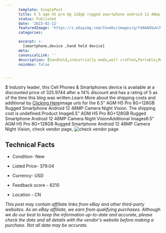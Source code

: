 ```yaml
---
      template: SinglePost
      title: 6 5 agm h5 pro 8g 128gb rugged smartphone android 12 48mp camera night vision
      status: Published
      date: '2023-02-12'
      featuredImage: 'https://i.ebayimg.com/thumbs/images/g/Y48AAOSwVJVjB69P/s-l225.jpg'
      categories: 

      excerpt: >-
        [smartphone,device ,hand held device]
      meta:
      canonicalLink: ''
      description: [handheld,industrially made,well crafted,Portable,Mobile,Compact,Convenient,Lightweight,Maneuverable,Man-portable,Miniature,Carriable,Hand-held,Light,Holdable,Transportable,Mobile device,Pocket-sized,On-the-go,Wireless,Cordless,Compact size,Convenient size, smartphone,device ,hand held device]
      noindex: false

        
---
```

$
    Industry leader, this Cell Phones & Smartphones device is available at a discounted price of 325.9744 after a 14% discount and has a rating of 5 as of the time this blog was written.Learn More about the shipping costs and additional by [Clicking Here](https://www.ebay.com/itm/325317906818?hash=item4bbe755182%3Ag%3AY48AAOSwVJVjB69P&mkevt=1&mkcid=1&mkrid=711-53200-19255-0&campid=%253CePNCampaignId%253E&customid=%253CreferenceId%253E&toolid=10049)image urls for the 6.5" AGM H5 Pro 8G+128GB Rugged Smartphone Android 12 48MP Camera Night Vision. The shipping cost is undefined.Product Image6.5" AGM H5 Pro 8G+128GB Rugged Smartphone Android 12 48MP Camera Night VisionAdditional Images6.5" AGM H5 Pro 8G+128GB Rugged Smartphone Android 12 48MP Camera Night Vision, check vendor page, ![check vendor page](https://origin-galleryplus.ebayimg.com/ws/web/325317906818_2_0_1/225x225.jpg,https://origin-galleryplus.ebayimg.com/ws/web/325317906818_3_0_1/225x225.jpg,https://origin-galleryplus.ebayimg.com/ws/web/325317906818_4_0_1/225x225.jpg,https://origin-galleryplus.ebayimg.com/ws/web/325317906818_5_0_1/225x225.jpg,https://origin-galleryplus.ebayimg.com/ws/web/325317906818_6_0_1/225x225.jpg,https://origin-galleryplus.ebayimg.com/ws/web/325317906818_7_0_1/225x225.jpg,https://origin-galleryplus.ebayimg.com/ws/web/325317906818_8_0_1/225x225.jpg,https://origin-galleryplus.ebayimg.com/ws/web/325317906818_9_0_1/225x225.jpg,https://origin-galleryplus.ebayimg.com/ws/web/325317906818_10_0_1/225x225.jpg,https://origin-galleryplus.ebayimg.com/ws/web/325317906818_11_0_1/225x225.jpg,https://origin-galleryplus.ebayimg.com/ws/web/325317906818_12_0_1/225x225.jpg)
    
    

 ## Technical Facts 



     
      

 - Condition- New 


      

 - Listed Price- 379.04 


      

 - Currency- USD 


      

 - Feedback score - 6210 


      

 - Location - CN 


      
      

 *_This post may contain affiliate links from eBay and other third-party websites. As an eBay affiliate, we earn from qualifying purchases. Although we do our best to keep the information up-to-date and accurate, please check the date and all details with the vendor's website before making a purchase. Not all data may be accurate._*



    
    
    
    
    